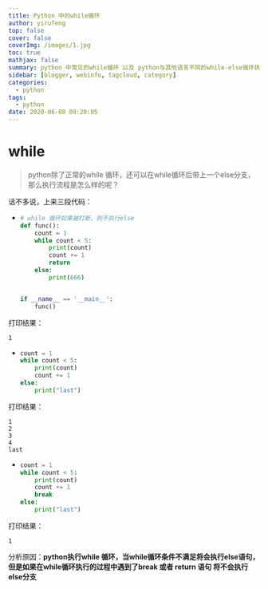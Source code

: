 ```yaml
---
title: Python 中的while循环
author: yirufeng
top: false
cover: false
coverImg: /images/1.jpg
toc: true
mathjax: false
summary: python 中常见的while循环 以及 python与其他语言不同的while-else循环执行流程,尤其要注意else的执行时机
sidebar: [blogger, webinfo, tagcloud, category]
categories: 
  - python
tags:
  - python
date: 2020-06-08 09:20:05
---
```

# while

> python除了正常的while 循环，还可以在while循环后带上一个else分支，那么执行流程是怎么样的呢？

话不多说，上来三段代码：

- ```python
  # while 循环如果被打断，则不执行else
  def func():
      count = 1
      while count < 5:
          print(count)
          count += 1
          return
      else:
          print(666)
  
  
  if __name__ == '__main__':
      func()
  ```

打印结果：
```shell
1
```




- ```python
  count = 1
  while count < 5:
      print(count)
      count += 1
  else:
      print("last")
  ```



打印结果：

```shell
1
2
3
4
last
```


- ```python
  count = 1
  while count < 5:
      print(count)
      count += 1
      break
  else:
      print("last")
  ```

打印结果：

```shell
1
```







分析原因：**python执行while 循环，当while循环条件不满足将会执行else语句，但是如果在while循环执行的过程中遇到了break 或者 return 语句 将不会执行else分支**

